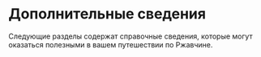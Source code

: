 # Дополнительные сведения

Следующие разделы содержат справочные сведения, которые могут оказаться полезными в вашем путешествии по Ржавчине.

